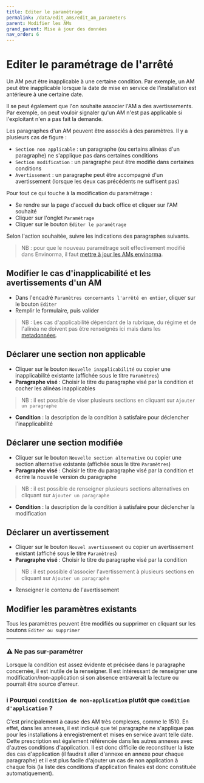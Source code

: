```yaml
---
title: Editer le paramétrage
permalink: /data/edit_ams/edit_am_parameters
parent: Modifier les AMs
grand_parent: Mise à jour des données
nav_order: 6
---
```


# Editer le paramétrage de l'arrêté

Un AM peut être inapplicable à une certaine condition. Par exemple, un AM peut être inapplicable lorsque la date de mise en service de l'installation est antérieure à une certaine date.

Il se peut également que l'on souhaite associer l'AM a des avertissements. Par exemple, on peut vouloir signaler qu'un AM n'est pas applicable si l'exploitant n'en a pas fait la demande.

Les paragraphes d'un AM peuvent être associés à des paramètres. Il y a plusieurs cas de figure :

- `Section non applicable` : un paragraphe (ou certains alinéas d'un paragraphe) ne s'applique pas dans certaines conditions
- `Section modification` : un paragraphe peut être modifié dans certaines conditions
- `Avertissement` : un paragraphe peut être accompagné d'un avertissement (lorsque les deux cas précédents ne suffisent pas)

Pour tout ce qui touche à la modification du paramétrage :

- Se rendre sur la page d'accueil du back office et cliquer sur l'AM souhaité
- Cliquer sur l'onglet `Paramétrage`
- Cliquer sur le bouton `Editer le paramétrage`

Selon l'action souhaitée, suivre les indications des paragraphes suivants.

> NB : pour que le nouveau paramétrage soit effectivement modifié dans Envinorma, il faut [mettre à jour les AMs envinorma](/data/am).

## Modifier le cas d'inapplicabilité et les avertissements d'un AM

- Dans l'encadré `Paramètres concernants l'arrêté en entier`, cliquer sur le bouton `Editer`
- Remplir le formulaire, puis valider

> NB : Les cas d'applicabilité dépendant de la rubrique, du régime et de l'alinéa ne doivent pas être renseignés ici mais dans les [metadonnées](/data/edit_ams/edit_am_metadata).

## Déclarer une section non applicable

- Cliquer sur le bouton `Nouvelle inapplicabilité` ou copier une inapplicabilité existante (affichée sous le titre `Paramètres`)
- **Paragraphe visé** : Choisir le titre du paragraphe visé par la condition et cocher les alinéas inapplicables

> NB : il est possible de viser plusieurs sections en cliquant sur `Ajouter un paragraphe`

- **Condition** : la description de la condition à satisfaire pour déclencher l'inapplicabilité

## Déclarer une section modifiée

- Cliquer sur le bouton `Nouvelle section alternative` ou copier une section alternative existante (affichée sous le titre `Paramètres`)
- **Paragraphe visé** : Choisir le titre du paragraphe visé par la condition et écrire la nouvelle version du paragraphe

> NB : il est possible de renseigner plusieurs sections alternatives en cliquant sur `Ajouter un paragraphe`

- **Condition** : la description de la condition à satisfaire pour déclencher la modification

## Déclarer un avertissement

- Cliquer sur le bouton `Nouvel avertissement` ou copier un avertissement existant (affiché sous le titre `Paramètres`)
- **Paragraphe visé** : Choisir le titre du paragraphe visé par la condition

> NB : il est possible d'associer l'avertissement à plusieurs sections en cliquant sur `Ajouter un paragraphe`

- Renseigner le contenu de l'avertissement

## Modifier les paramètres existants

Tous les paramètres peuvent être modifiés ou supprimer en cliquant sur les boutons `Editer ou supprimer`

---

### ⚠️ Ne pas sur-paramétrer

Lorsque la condition est assez évidente et précisée dans le paragraphe concernée, il est inutile de la renseigner. Il est intéressant de renseigner une modification/non-application si son absence entraverait la lecture ou pourrait être source d'erreur.

### ℹ Pourquoi `condition de non-application` plutôt que `condition d'application` ?

C'est principalement à cause des AM très complexes, comme le 1510. En effet, dans les annexes, il est indiqué que tel paragraphe ne s'applique pas pour les installations à enregistrement et mises en service avant telle date. Cette prescription est également référencée dans les autres annexes avec d'autres conditions d'application. Il est donc difficile de reconstituer la liste des cas d'application (il faudrait aller d'annexe en annexe pour chaque paragraphe) et il est plus facile d'ajouter un cas de non application à chaque fois (la liste des conditions d'application finales est donc constituée automatiquement).
